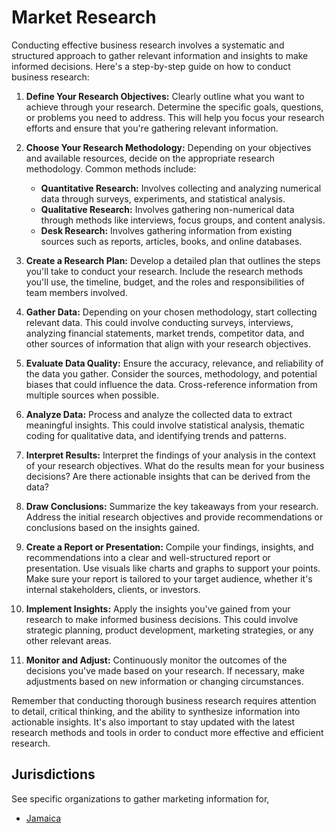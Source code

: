 # Market Research

Conducting effective business research involves a systematic and structured approach to gather relevant information and insights to make informed decisions. Here's a step-by-step guide on how to conduct business research:

1. **Define Your Research Objectives:**
   Clearly outline what you want to achieve through your research. Determine the specific goals, questions, or problems you need to address. This will help you focus your research efforts and ensure that you're gathering relevant information.

2. **Choose Your Research Methodology:**
   Depending on your objectives and available resources, decide on the appropriate research methodology. Common methods include:
   - **Quantitative Research:** Involves collecting and analyzing numerical data through surveys, experiments, and statistical analysis.
   - **Qualitative Research:** Involves gathering non-numerical data through methods like interviews, focus groups, and content analysis.
   - **Desk Research:** Involves gathering information from existing sources such as reports, articles, books, and online databases.

3. **Create a Research Plan:**
   Develop a detailed plan that outlines the steps you'll take to conduct your research. Include the research methods you'll use, the timeline, budget, and the roles and responsibilities of team members involved.

4. **Gather Data:**
   Depending on your chosen methodology, start collecting relevant data. This could involve conducting surveys, interviews, analyzing financial statements, market trends, competitor data, and other sources of information that align with your research objectives.

5. **Evaluate Data Quality:**
   Ensure the accuracy, relevance, and reliability of the data you gather. Consider the sources, methodology, and potential biases that could influence the data. Cross-reference information from multiple sources when possible.

6. **Analyze Data:**
   Process and analyze the collected data to extract meaningful insights. This could involve statistical analysis, thematic coding for qualitative data, and identifying trends and patterns.

7. **Interpret Results:**
   Interpret the findings of your analysis in the context of your research objectives. What do the results mean for your business decisions? Are there actionable insights that can be derived from the data?

8. **Draw Conclusions:**
   Summarize the key takeaways from your research. Address the initial research objectives and provide recommendations or conclusions based on the insights gained.

9. **Create a Report or Presentation:**
   Compile your findings, insights, and recommendations into a clear and well-structured report or presentation. Use visuals like charts and graphs to support your points. Make sure your report is tailored to your target audience, whether it's internal stakeholders, clients, or investors.

10. **Implement Insights:**
    Apply the insights you've gained from your research to make informed business decisions. This could involve strategic planning, product development, marketing strategies, or any other relevant areas.

11. **Monitor and Adjust:**
    Continuously monitor the outcomes of the decisions you've made based on your research. If necessary, make adjustments based on new information or changing circumstances.

Remember that conducting thorough business research requires attention to detail, critical thinking, and the ability to synthesize information into actionable insights. It's also important to stay updated with the latest research methods and tools in order to conduct more effective and efficient research.

## Jurisdictions

See specific organizations to gather marketing information for,

 - [Jamaica](./JM.md)